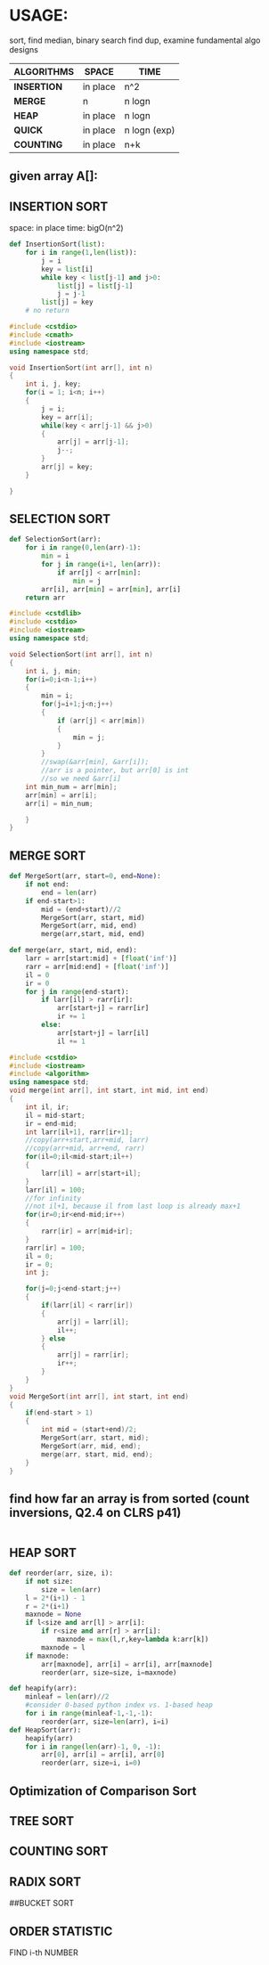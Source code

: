 # USAGE: 
sort, find median, binary search
find dup, examine fundamental algo designs

ALGORITHMS | SPACE | TIME
--- | --- | ---
__INSERTION__ | in place | n^2
__MERGE__ | n | n logn
__HEAP__ | in place | n logn
__QUICK__ | in place | n logn (exp)
__COUNTING__ | in place | n+k


## given array A[]:


## INSERTION SORT
space: in place
time: bigO(n^2)

```python
def InsertionSort(list):
	for i in range(1,len(list)):
		j = i
		key = list[i]
		while key < list[j-1] and j>0:
			list[j] = list[j-1]
			j = j-1
		list[j] = key
	# no return
```

```cpp
#include <cstdio>
#include <cmath>
#include <iostream>
using namespace std;

void InsertionSort(int arr[], int n)
{
	int i, j, key;
	for(i = 1; i<n; i++)
	{
		j = i;
		key = arr[i];
		while(key < arr[j-1] && j>0)
		{
			arr[j] = arr[j-1];
			j--;
		}
		arr[j] = key;
	}

}
```

## SELECTION SORT
```python
def SelectionSort(arr):
	for i in range(0,len(arr)-1):
		min = i
		for j in range(i+1, len(arr)):
			if arr[j] < arr[min]:
				min = j
		arr[i], arr[min] = arr[min], arr[i]
	return arr

```

```cpp
#include <cstdlib>
#include <cstdio>
#include <iostream>
using namespace std;

void SelectionSort(int arr[], int n)
{
	int i, j, min;
	for(i=0;i<n-1;i++)
	{
		min = i;
		for(j=i+1;j<n;j++)
		{
			if (arr[j] < arr[min])
			{
				min = j;
			}
		}
		//swap(&arr[min], &arr[i]);
		//arr is a pointer, but arr[0] is int
		//so we need &arr[i]
	int min_num = arr[min];
	arr[min] = arr[i];
	arr[i] = min_num;

	}
}

```

## MERGE SORT
```python
def MergeSort(arr, start=0, end=None):
	if not end:
		end = len(arr)
	if end-start>1:
		mid = (end+start)//2
		MergeSort(arr, start, mid)
		MergeSort(arr, mid, end)
		merge(arr,start, mid, end)

def merge(arr, start, mid, end):
	larr = arr[start:mid] + [float('inf')]
	rarr = arr[mid:end] + [float('inf')]
	il = 0
	ir = 0
	for j in range(end-start):
		if larr[il] > rarr[ir]:
			arr[start+j] = rarr[ir]
			ir += 1
		else:
			arr[start+j] = larr[il]
			il += 1
```
```cpp
#include <cstdio>
#include <iostream>
#include <algorithm>
using namespace std;
void merge(int arr[], int start, int mid, int end)
{
	int il, ir;
	il = mid-start;
	ir = end-mid;
	int larr[il+1], rarr[ir+1];
	//copy(arr+start,arr+mid, larr)
	//copy(arr+mid, arr+end, rarr)
	for(il=0;il<mid-start;il++)
	{
		larr[il] = arr[start+il];
	}
	larr[il] = 100;
	//for infinity
	//not il+1, because il from last loop is already max+1
	for(ir=0;ir<end-mid;ir++)
	{
		rarr[ir] = arr[mid+ir];
	}
	rarr[ir] = 100;
	il = 0;
	ir = 0;
	int j;

	for(j=0;j<end-start;j++)
	{
		if(larr[il] < rarr[ir])
		{
			arr[j] = larr[il];
			il++;
		} else
		{
			arr[j] = rarr[ir];
			ir++;
		}
	}
}
void MergeSort(int arr[], int start, int end)
{
	if(end-start > 1)
	{
		int mid = (start+end)/2;
		MergeSort(arr, start, mid);
		MergeSort(arr, mid, end);
		merge(arr, start, mid, end);
	}
}

```

## find how far an array is from sorted (count inversions, Q2.4 on CLRS p41)

```python
```

## HEAP SORT

```python
def reorder(arr, size, i):
	if not size:
		size = len(arr)
	l = 2*(i+1) - 1
	r = 2*(i+1)
	maxnode = None
	if l<size and arr[l] > arr[i]:
		if r<size and arr[r] > arr[i]:
			maxnode = max(l,r,key=lambda k:arr[k])
		maxnode = l
	if maxnode:
		arr[maxnode], arr[i] = arr[i], arr[maxnode]
		reorder(arr, size=size, i=maxnode)

def heapify(arr):
	minleaf = len(arr)//2
	#consider 0-based python index vs. 1-based heap
	for i in range(minleaf-1,-1,-1):
		reorder(arr, size=len(arr), i=i)
def HeapSort(arr):
	heapify(arr)
	for i in range(len(arr)-1, 0, -1):
		arr[0], arr[i] = arr[i], arr[0]
		reorder(arr, size=i, i=0)
```

## Optimization of Comparison Sort

## TREE SORT

## COUNTING SORT
## RADIX SORT
##BUCKET SORT

## ORDER STATISTIC
FIND i-th NUMBER